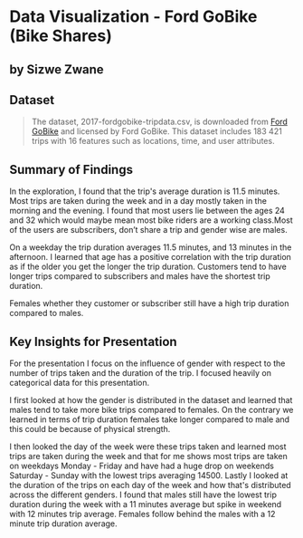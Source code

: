 # Data Visualization - Ford GoBike (Bike Shares)
## by Sizwe Zwane


## Dataset

> The dataset, 2017-fordgobike-tripdata.csv, is downloaded from [Ford GoBike](https://video.udacity-data.com/topher/2020/October/5f91cf38_201902-fordgobike-tripdata/201902-fordgobike-tripdata.csv) 
and licensed by Ford GoBike. This dataset includes 183 421 trips with 16 features such as locations, time, and user attributes.


## Summary of Findings

In the exploration, I found that the trip's average duration is 11.5 minutes. Most trips are 
taken during the week and in a day mostly taken in the morning and the evening. I found that 
most users lie between the ages 24 and 32 which would maybe mean most bike riders are a working 
class.Most of the users are subscribers, don’t share a trip and gender wise are males.

On a weekday the trip duration averages 11.5 minutes, and 13 minutes in the afternoon. I 
learned that age has a positive correlation with the trip duration as if the older you get the 
longer the trip duration. Customers tend to have longer trips compared to subscribers and males 
have the shortest trip duration.

Females whether they customer or subscriber still have a high trip duration compared to males.



## Key Insights for Presentation

For the presentation I focus on the influence of gender with respect to the number of trips 
taken and the duration of the trip. I focused heavily on categorical data for this presentation.

I first looked at how the gender is distributed in the dataset and learned that males tend to 
take more bike trips compared to females. On the contrary we learned in terms of trip duration 
females take longer compared to male and this could be because of physical strength.
 
I then looked the day of the week were these trips taken and learned most trips are taken during 
the week and that for me shows most trips are taken on weekdays Monday - Friday and have had a huge 
drop on weekends Saturday - Sunday with the lowest trips averaging 14500. Lastly I looked at
the duration of the trips on each day of the week and how that's distributed across the 
different genders. I found that males still have the lowest trip duration during the week with a 11 minutes average 
but spike in weekend with 12 minutes  trip average. Females follow behind the males with a 12 minute trip duration average.
